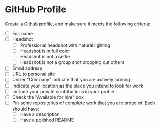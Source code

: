 # GitHub Profile

Create a [Github](https://www.github.com) profile, and make sure it meets the following criteria:

* [ ] Full name
* [ ] Headshot
    * [ ] Professional headshot with natural lighting
    * [ ] Headshot is in full color
    * [ ] Headshot is not a selfie
    * [ ] Headshot is not a group shot cropping out others
* [ ] Email address
* [ ] URL to personal site
* [ ] Under "Company" indicate that you are actively looking
* [ ] Indicate your location as the place you intend to look for work
* [ ] Include your private contributions in your profile
* [ ] Check the "Available for hire" box
* [ ] Pin some repositories of complete work that you are proud of. Each should have:
    * [ ] Have a description
    * [ ] Have a polished README
